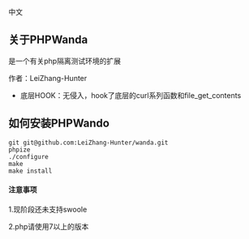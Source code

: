 中文 

## 关于PHPWanda
是一个有关php隔离测试环境的扩展

作者：LeiZhang-Hunter
- 底层HOOK：无侵入，hook了底层的curl系列函数和file_get_contents

## 如何安装PHPWando
```
git git@github.com:LeiZhang-Hunter/wanda.git
phpize
./configure
make
make install
```

#### 注意事项

1.现阶段还未支持swoole

2.php请使用7以上的版本


